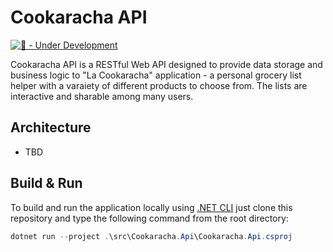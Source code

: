 # Cookaracha API

[![🚧 - Under Development](https://img.shields.io/badge/🚧-Under_Development-yellow)](./README.md)

Cookaracha API is a RESTful Web API designed to provide data storage and business logic to "La Cookaracha" application - a personal grocery list helper with a varaiety of different products to choose from. The lists are interactive and sharable among many users.

## Architecture

* TBD

## Build & Run
To build and run the application locally using <a href="https://learn.microsoft.com/en-us/dotnet/core/tools/">.NET CLI</a> just clone this repository and type the following command from the root directory:
```powershell
dotnet run --project .\src\Cookaracha.Api\Cookaracha.Api.csproj
```
